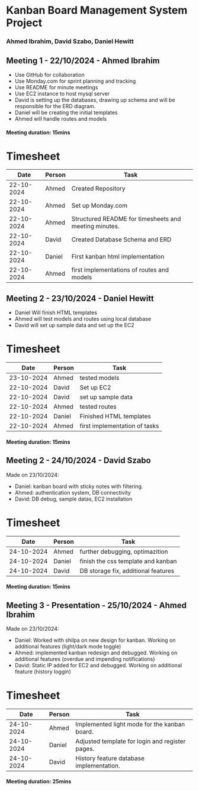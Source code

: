 # Kanban Board Management System Project
### Ahmed Ibrahim, David Szabo, Daniel Hewitt




## Meeting 1 - 22/10/2024 - Ahmed Ibrahim

* Use GitHub for collaboration
* Use Monday.com for sprint planning and tracking
* Use README for minute meetings
* Use EC2 instance to host mysql server
* David is setting up the databases, drawing up schema and will be responsible for the ERD diagram.
* Daniel will be creating the initial templates
* Ahmed will handle routes and models

#### Meeting duration: 15mins

# Timesheet

| Date       | Person        | Task                                   |
|------------|---------------|----------------------------------------|
| 22-10-2024 | Ahmed         |  Created Repository                    |
| 22-10-2024 | Ahmed         |  Set up Monday.com                    |
| 22-10-2024 | Ahmed         |  Structured README for timesheets and meeting minutes.                    |
| 22-10-2024 | David         |  Created Database Schema and ERD                    |
| 22-10-2024 | Daniel        |  First kanban html implementation                    |
| 22-10-2024 | Ahmed         |  first implementations of routes and models                    |



## Meeting 2 - 23/10/2024 - Daniel Hewitt

* Daniel Will finish HTML templates
* Ahmed will test models and routes using local database
* David will set up sample data and set up the EC2

# Timesheet 

| Date       | Person        | Task                                   |
|------------|---------------|----------------------------------------|
| 23-10-2024 | Ahmed         |  tested models                         |
| 22-10-2024 | David         |  Set up EC2                            |
| 22-10-2024 | David         |  set up sample data                    |
| 22-10-2024 | Ahmed         |  tested routes                         |
| 22-10-2024 | Daniel        |  Finished HTML templates               |
| 22-10-2024 | Ahmed         |  first implementation of tasks         |

#### Meeting duration: 15mins

## Meeting 2 - 24/10/2024 - David Szabo

Made on 23/10/2024:
* Daniel: kanban board with sticky notes with filtering.
* Ahmed: authentication system, DB connectivity
* David: DB debug, sample datas, EC2 installation

# Timesheet 

| Date       | Person        | Task                                   |
|------------|---------------|----------------------------------------|
| 24-10-2024 | Ahmed         |  further debugging, optimazition       |
| 24-10-2024 | Daniel        |  finish the css template and kanban    |
| 24-10-2024 | David         |  DB storage fix, additional features   |


#### Meeting duration: 15mins

## Meeting 3 - Presentation - 25/10/2024 - Ahmed Ibrahim

Made on 23/10/2024:
* Daniel: Worked with shilpa on new design for kanban. Working on additional features (light/dark mode toggle)
* Ahmed: implemented kanban redesign and debugged. Working on additional features (overdue and impending notifications)
* David: Static IP added for EC2 and debugged. Working on additional feature (history loggin)
  

# Timesheet 

| Date       | Person        | Task                                   |
|------------|---------------|----------------------------------------|
| 24-10-2024 | Ahmed         |  Implemented light mode for the kanban board.      |
| 24-10-2024 | Daniel        |  Adjusted template for login and register pages. |
| 24-10-2024 | David         |  History feature database implementation.   |


#### Meeting duration: 25mins
